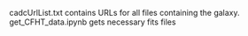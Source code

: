cadcUrlList.txt contains URLs for all files containing the galaxy.
get_CFHT_data.ipynb gets necessary fits files
